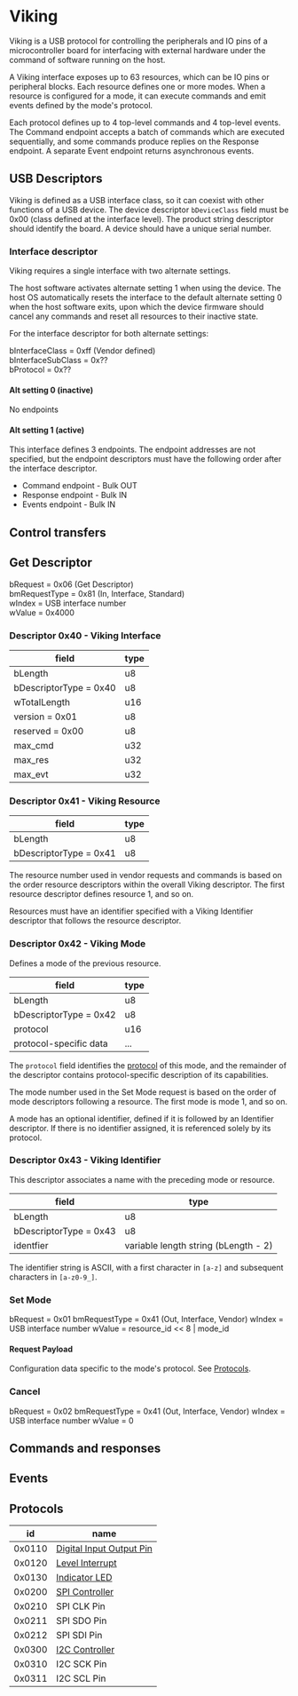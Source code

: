 # Viking

Viking is a USB protocol for controlling the peripherals and IO pins of a microcontroller board for interfacing with external hardware under the command of software running on the host.

A Viking interface exposes up to 63 resources, which can be IO pins or peripheral blocks. Each resource defines one or more modes. When a resource is configured for a mode, it can execute commands and emit events defined by the mode's protocol.

Each protocol defines up to 4 top-level commands and 4 top-level events. The Command endpoint accepts a batch of commands which are executed sequentially, and some commands produce replies on the Response endpoint. A separate Event endpoint returns asynchronous events.

## USB Descriptors

Viking is defined as a USB interface class, so it can coexist with other functions of a USB device. The device descriptor `bDeviceClass` field must be 0x00 (class defined at the interface level). The product string descriptor should identify the board. A device should have a unique serial number.

### Interface descriptor

Viking requires a single interface with two alternate settings.

The host software activates alternate setting 1 when using the device. The host OS automatically resets the interface to the default alternate setting 0 when the host software exits, upon which the device firmware should cancel any commands and reset all resources to their inactive state.

For the interface descriptor for both alternate settings:

bInterfaceClass = 0xff (Vendor defined) \
bInterfaceSubClass = 0x?? \
bProtocol = 0x?? 

#### Alt setting 0 (inactive)

No endpoints

#### Alt setting 1 (active)

This interface defines 3 endpoints. The endpoint addresses are not specified, but the endpoint descriptors must have the following order after the interface descriptor.

* Command endpoint - Bulk OUT
* Response endpoint - Bulk IN
* Events endpoint - Bulk IN

## Control transfers

## Get Descriptor

bRequest = 0x06 (Get Descriptor)\
bmRequestType = 0x81 (In, Interface, Standard)\
wIndex = USB interface number\
wValue = 0x4000

### Descriptor 0x40 - Viking Interface

| field                  | type |
|------------------------|------|
| bLength                | u8   |
| bDescriptorType = 0x40 | u8   |
| wTotalLength           | u16  |
| version = 0x01         | u8   |
| reserved = 0x00        | u8   |
| max_cmd                | u32  |
| max_res                | u32  |
| max_evt                | u32  |

### Descriptor 0x41 - Viking Resource

| field                  | type |
|------------------------|------|
| bLength                | u8   |
| bDescriptorType = 0x41 | u8   |

The resource number used in vendor requests and commands is based on the order resource descriptors within the overall Viking descriptor. The first resource descriptor defines resource 1, and so on.

Resources must have an identifier specified with a Viking Identifier descriptor that follows the resource descriptor.

### Descriptor 0x42 - Viking Mode

Defines a mode of the previous resource.

| field                  | type |
|------------------------|------|
| bLength                | u8   |
| bDescriptorType = 0x42 | u8   |
| protocol               | u16  |
| protocol-specific data | ...  |

The `protocol` field identifies the [protocol](#protocols) of this mode, and the remainder of the descriptor contains protocol-specific description of its capabilities.

The mode number used in the Set Mode request is based on the order of mode descriptors following a resource. The first mode is mode 1, and so on.

A mode has an optional identifier, defined if it is followed by an Identifier descriptor. If there is no identifier assigned, it is referenced solely by its protocol.

### Descriptor 0x43 - Viking Identifier

This descriptor associates a name with the preceding mode or resource.

| field                  | type                                 |
|------------------------|--------------------------------------|
| bLength                | u8                                   |
| bDescriptorType = 0x43 | u8                                   |
| identfier              | variable length string (bLength - 2) |

The identifier string is ASCII, with a first character in `[a-z]` and subsequent characters in `[a-z0-9_]`.

### Set Mode

bRequest = 0x01
bmRequestType = 0x41 (Out, Interface, Vendor)
wIndex = USB interface number
wValue = resource_id << 8 | mode_id

#### Request Payload

Configuration data specific to the mode's protocol. See [Protocols](#protocols).

### Cancel

bRequest = 0x02
bmRequestType = 0x41 (Out, Interface, Vendor)
wIndex = USB interface number
wValue = 0

## Commands and responses

## Events

## Protocols

id     | name 
-------|-----
0x0110 | [Digital Input Output Pin](./GPIO.md)
0x0120 | [Level Interrupt](./Level_Interrupt.md)
0x0130 | [Indicator LED](./LED.md)
0x0200 | [SPI Controller](./SPI.md)
0x0210 | SPI CLK Pin
0x0211 | SPI SDO Pin
0x0212 | SPI SDI Pin
0x0300 | [I2C Controller](./I2C.md)
0x0310 | I2C SCK Pin
0x0311 | I2C SCL Pin

